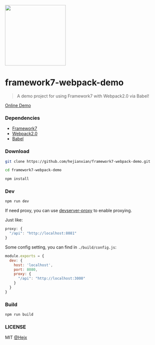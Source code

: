<img src="https://dn-cnode.qbox.me/FggySaifXShKXx-Rp9c5gxh6Gox0" width="200">

# framework7-webpack-demo

> A demo project for using Framework7 with Webpack2.0 via Babel!

[Online Demo](https://hejx.herokuapp.com/f7/)

### Dependencies

* [Framework7](http://framework7.io/)
* [Webpack2.0](https://webpack.js.org/)
* [Babel](https://babeljs.io/)

### Download

```bash
git clone https://github.com/hejianxian/framework7-webpack-demo.git

cd framework7-webpack-demo

npm install

```

### Dev

```bash
npm run dev
```

If need proxy, you can use [devserver-proxy](https://webpack.js.org/configuration/dev-server/#devserver-proxy) to enable proxying.

Just like:

```js
proxy: {
  "/api": "http://localhost:8081"
}
```

Some config setting, you can find in `./build/config.js`:

```js
module.exports = {
  dev: {
    host: 'localhost',
    port: 8080,
    proxy: {
      "/api": "http://localhost:3000"
    }
  }
}
```

### Build

``` bash
npm run build
```

### LICENSE

MIT [@Hejx](https://github.com/hejianxian/)

